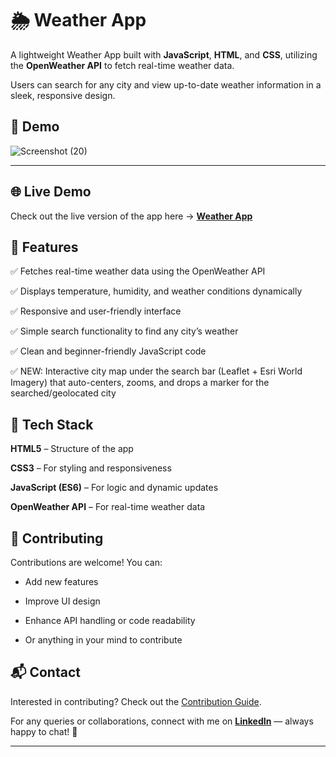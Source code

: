 # 🌦️ Weather App

A lightweight Weather App built with **JavaScript**, **HTML**, and **CSS**, utilizing the **OpenWeather API** to fetch real-time weather data.

Users can search for any city and view up-to-date weather information in a sleek, responsive design.

## 🚀 Demo 

![Screenshot (20)](https://user-images.githubusercontent.com/90332218/194750372-b524eec3-5ef9-4f0c-b82b-770ec8850fc1.png)

---

## 🌐 Live Demo  
Check out the live version of the app here → [**Weather App**](https://avinash201199.github.io/weather-app/)



## 🧠 Features

✅ Fetches real-time weather data using the OpenWeather API

✅ Displays temperature, humidity, and weather conditions dynamically

✅ Responsive and user-friendly interface

✅ Simple search functionality to find any city’s weather

✅ Clean and beginner-friendly JavaScript code

✅ NEW: Interactive city map under the search bar (Leaflet + Esri World Imagery) that auto-centers, zooms, and drops a marker for the searched/geolocated city


## 🧩 Tech Stack

**HTML5** – Structure of the app

**CSS3** – For styling and responsiveness

**JavaScript (ES6)** – For logic and dynamic updates

**OpenWeather API** – For real-time weather data

## 🤝 Contributing

Contributions are welcome! You can:

 - Add new features

 - Improve UI design

 - Enhance API handling or code readability

 - Or anything in your mind to contribute
   


## 📬 Contact  

Interested in contributing? Check out the [Contribution Guide](https://github.com/avinash201199/weather-app/blob/main/CONTRIBUTING.md).  

For any queries or collaborations, connect with me on [**LinkedIn**](https://www.linkedin.com/in/avinash-singh-071b79175) — always happy to chat! 🤝  

---
